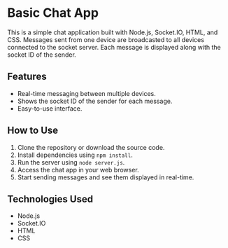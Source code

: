 # Basic Chat App

This is a simple chat application built with Node.js, Socket.IO, HTML, and CSS. Messages sent from one device are broadcasted to all devices connected to the socket server. Each message is displayed along with the socket ID of the sender.

## Features

- Real-time messaging between multiple devices.
- Shows the socket ID of the sender for each message.
- Easy-to-use interface.

## How to Use

1. Clone the repository or download the source code.
2. Install dependencies using `npm install`.
3. Run the server using `node server.js`.
4. Access the chat app in your web browser.
5. Start sending messages and see them displayed in real-time.

## Technologies Used

- Node.js
- Socket.IO
- HTML
- CSS
